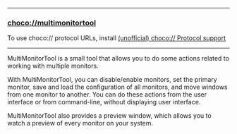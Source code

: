 
---
### [choco://multimonitortool](choco://multimonitortool)
To use choco:// protocol URLs, install [(unofficial) choco:// Protocol support ](https://community.chocolatey.org/packages/choco-protocol-support)

---

MultiMonitorTool is a small tool that allows you to do some actions related to working with multiple monitors.

With MultiMonitorTool, you can disable/enable monitors, set the primary monitor, save and load the configuration of all monitors, and move windows from one monitor to another. You can do these actions from the user interface or from command-line, without displaying user interface.

MultiMonitorTool also provides a preview window, which allows you to watch a preview of every monitor on your system.